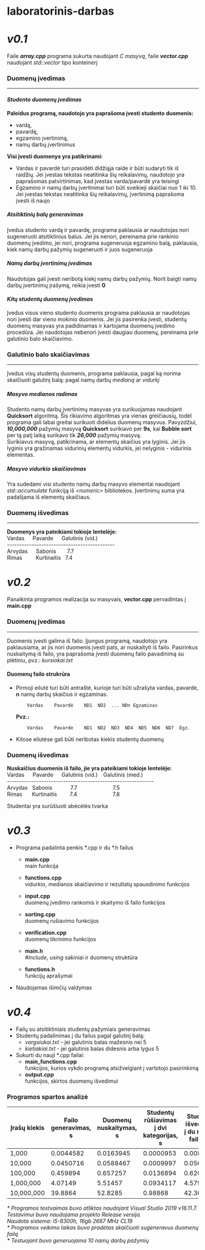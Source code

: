 # laboratorinis-darbas
# ***v0.1***
Faile ***array.cpp*** programa sukurta naudojant *C masyvą*, faile ***vector.cpp*** naudojant *std::vector* tipo konteinerį

### Duomenų įvedimas
---
#### *Studento duomenų įvedimas*
**Paleidus programą, naudotojo yra paprašoma įvesti studento duomenis:**
* vardą,
* pavardę,
* egzamino įvertinimą,
* namų darbų įvertinimus

**Visi įvesti duomenys yra patikrinami:**
* Vardas ir pavardė turi prasidėti didžiąja raide ir būti sudaryti tik iš raidžių. Jei įvestas tekstas neatitinka šių reikalavimų, naudotojo yra paprašomas patvirtinimas, kad įvestas varda/pavardė yra teisingi
* Egzamino ir namų darbų įvertinimai turi būti sveikieji skaičiai nuo 1 iki 10. Jei įvestas tekstas neatitinka šių reikalavimų, įvertinimą paprašoma įvesti iš naujo

##### *Atsitiktinių balų generavimas*
Įvedus studento vardą ir pavardę, programa paklausia ar naudotojas nori sugeneruoti atsitiktinius balus. Jei jis nenori, pereinama prie rankinio duomenų įvedimo, jei nori, programa sugeneruoja egzamino balą, paklausia, kiek namų darbų pažymių sugeneruoti ir juos sugeneruoja

##### *Namų darbų įvertinimų įvedimas*  
Naudotojas gali įvesti neribotą kiekį namų darbų pažymių. Norit baigti namų darbų įvertinimų įrašymą, reikia įvesti **0**

#### *Kitų studentų duomenų įvedimas*
Įvedus visus vieno studento duomenis programa paklausia ar naudotojas nori įvesti dar vieno mokinio duomenis. Jei jis pasirenka įvesti, studentų duomenų masyvas yra padidinamas ir kartojama duomenų įvedimo procedūra. Jei naudotojas nebenori įvesti daugiau duomenų, pereinama prie galutinio balo skaičiavimo.

### Galutinio balo skaičiavimas
---
Įvedus visų studentų duomenis, programa paklausia, pagal ką norima skaičiuoti galutinį balą: pagal namų darbų *medianą* ar *vidurkį*

##### Masyvo medianos radimas
Studento namų darbų įvertinimų masyvas yra surikuojamas naudojant **Quicksort** algoritmą. Šis rikiavimo algoritmas yra vienas greičiausių, todėl programa gali labai greitai surikuoti didelius duomenų masyvus. Pavyzdžiui, ***10,000,000*** pažymių masyvą **Quicksort** surikiavo per **9s**, kai **Bubble sort** per tą patį laiką surikavo tik ***26,000*** pažymių masyvą.  
Surikiavus masyvą, patikrinama, ar elementų skaičius yra lyginis. Jei jis lyginis yra gražinamas vidurinių elementų vidurkis, jei nelyginis - vidurinis elementas.

##### Masyvo vidurkio skaičiavimas
Yra sudedami visi studento namų darbų masyvo elementai naudojant *std::accumulate* funkciją iš *\<numeric>* bibliotekos. Įvertinimų suma yra padalijama iš elementų skaičiaus.

### Duomenų išvedimas
---
**Duomenys yra pateikiami tokioje lentelėje:**  
Vardas &emsp; Pavarde &emsp; Galutinis (vid.)  
\--------------------------------------------  
Arvydas &emsp; Sabonis &emsp;&ensp; 7.7  
Rimas &emsp;&emsp;  Kurtinaitis &nbsp;  7.4

# ***v0.2***
Panaikinta programos realizacija su masyvais, **vector.cpp** pervadintas į **main.cpp**
### Duomenų įvedimas
---
Duomenis įvesti galima iš failo. Įjungus programą, naudotojo yra paklausiama, ar jis nori duomenis įvesti pats, ar nuskaityti iš failo. Pasirinkus nuskaitymą iš failo, yra paprašoma įvesti duomenų failo pavadinimą su plėtiniu, pvz.: *kursiokai.txt*

#### Duomenų failo strukrūra
* Pirmoji eilutė turi būti antraštė, kurioje turi būti užrašyta vardas, pavardė, **n** namų darbų skaičius ir egzaminas.
    ```
        Vardas    Pavardė    ND1  ND2  ... NDn Egzaminas
    ```
    **Pvz.:**
    ```
        Vardas    Pavarde    ND1  ND2  ND3  ND4  ND5  ND6  ND7  Egz.
    ```
* Kitose eilutėse gali būti neribotas kiekis studentų duomenų

### Duomenų išvedimas
**Nuskaičius duomenis iš failo, jie yra pateikiami tokioje lentelėje:**  
Vardas &emsp; Pavarde &emsp; Galutinis (vid.) &ensp; Galutinis (med.)  
\------------------------------------------------------------  
Arvydas &nbsp; Sabonis &emsp; &emsp; &nbsp; 7.7 &emsp; &emsp; &emsp; &emsp; &emsp; 7.5  
Rimas &emsp;&nbsp; Kurtinaitis &emsp; &nbsp;&nbsp; 7.4 &emsp; &emsp; &emsp; &emsp; &emsp; 7.8

Studentai yra surūšiuoti abėcėlės tvarka

# ***v0.3***
* Programa padalinta penkis *.cpp ir du *.h failus  
    * **main.cpp**  
        main funkcija
    * **functions.cpp**  
        vidurkio, medianos skaičiavimo ir rezultatų spausdinimo funkcijos
    * **input.cpp**  
        duomenų įvedimo rankomis ir skaitymo iš failo funkcijos
    * **sorting.cpp**  
        duomenų rušiavimo funkcijos
    * **verification.cpp**  
        duomenų tikrinimo funkcijos  
      
    * **main.h**  
        *#include*, *using* sakiniai ir duomenų struktūra
    * **functions.h**  
        funkcijų aprašymai
* Naudojamas išimčių valdymas

# ***v0.4***
* Failų su atsitiktiniais studentų pažymiais generavimas
* Studentų padalinimas į du failus pagal galutinį balą:
    * *vargsiukai.txt* - jei galutinis balas mažesnis nei 5
    * *kietiakiai.txt* - jei galutinis balas didesnis arba lygus 5
* Sukurti du nauji *.cpp failai:
    * **main_functions.cpp**  
        funkcijos, kurios vykdo programą atsižvelgiant į vartotojo pasirinkimą
    * **output.cpp**  
        funkcijos, skirtos duomenų išvedimui

### Programos spartos analizė
| Įrašų kiekis | Failo generavimas, s | Duomenų nuskaitymas, s | Studentų rūšiavimas į dvi kategorijas, s | Studentų išvedimas į du naujus failus, s | Programos veikimo laikas, s |
|---|---|---|---|---|---|
| 1,000 | 0.0044582 | 0.0163945 | 0.0000953 | 0.008008 | 0.0269248 |
| 10,000 | 0.0450716 | 0.0588467 | 0.0009997 | 0.0562167 | 0.120584 |
| 100,000 | 0.459894 | 0.657257 | 0.0136894 | 0.620062 | 1.3167 |
| 1,000,000 | 4.07149 | 5.51457 | 0.0934117 | 4.57925 | 10.3437 |
| 10,000,000 | 39.8864 | 52.8285 | 0.98868 | 42.3614 | 97.6938 |

*\* Programos testvaimas buvo atliktas naudojant Visual Studio 2019 v16.11.7. Testavimui buvo naudojama projekto Release versija.  
Naudota sistema: i5-8300h, 16gb 2667 MHz CL19*  
*\* Programos veikimo laikas buvo pradėtas skaičiuoti sugeneravus duomenų failą*  
*\* Testuojant buvo generuojama 10 namų darbų pažymių*
